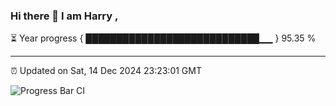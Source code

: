 ### Hi there 👋 I am Harry , 

⏳ Year progress { ████████████████████████████▁▁ } 95.35 %

---

⏰ Updated on Sat, 14 Dec 2024 23:23:01 GMT

![Progress Bar CI](https://github.com/duykhang68/duykhang68/workflows/Progress%20Bar%20CI/badge.svg)
